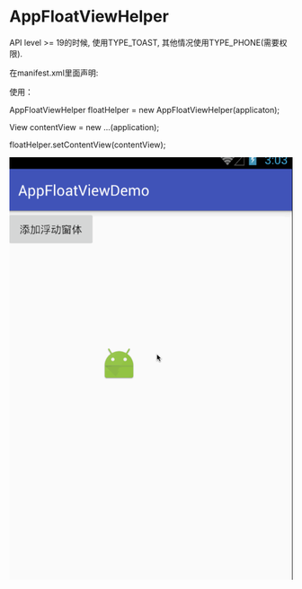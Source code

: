 # AppFloatViewHelper

API level >= 19的时候, 使用TYPE_TOAST, 其他情况使用TYPE_PHONE(需要权限).

在manifest.xml里面声明:
<uses-permission android:name="android.permission.SYSTEM_ALERT_WINDOW"/>


使用：

AppFloatViewHelper floatHelper = new AppFloatViewHelper(applicaton);

View contentView = new ...(application);

floatHelper.setContentView(contentView);


![Image](https://github.com/msilemsile/AppFloatViewHelper/blob/master/demo.gif)
